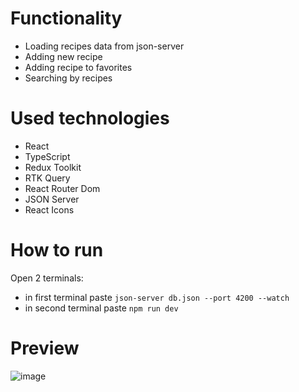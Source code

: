 # Functionality
- Loading recipes data from json-server
- Adding new recipe
- Adding recipe to favorites
- Searching by recipes

# Used technologies
-  React
-  TypeScript
-  Redux Toolkit
-  RTK Query
-  React Router Dom
-  JSON Server
-  React Icons

# How to run
Open 2 terminals:
- in first terminal paste ```json-server db.json --port 4200 --watch```
- in second terminal paste ```npm run dev```
# Preview

![image](https://github.com/AlexeyAbramovich/recipes/assets/74393859/5801804c-f539-4931-b03e-d9875111e5e1)
